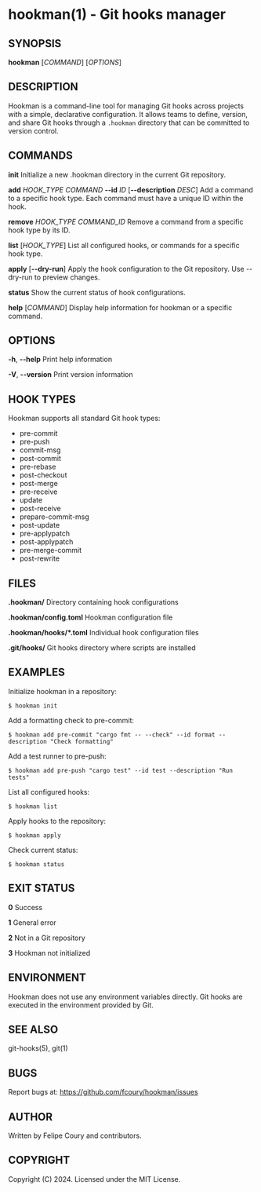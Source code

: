 # hookman(1) - Git hooks manager

## SYNOPSIS

**hookman** [*COMMAND*] [*OPTIONS*]

## DESCRIPTION

Hookman is a command-line tool for managing Git hooks across projects with a simple, declarative configuration. It allows teams to define, version, and share Git hooks through a `.hookman` directory that can be committed to version control.

## COMMANDS

**init**
    Initialize a new .hookman directory in the current Git repository.

**add** *HOOK_TYPE* *COMMAND* **--id** *ID* [**--description** *DESC*]
    Add a command to a specific hook type. Each command must have a unique ID within the hook.

**remove** *HOOK_TYPE* *COMMAND_ID*
    Remove a command from a specific hook type by its ID.

**list** [*HOOK_TYPE*]
    List all configured hooks, or commands for a specific hook type.

**apply** [**--dry-run**]
    Apply the hook configuration to the Git repository. Use --dry-run to preview changes.

**status**
    Show the current status of hook configurations.

**help** [*COMMAND*]
    Display help information for hookman or a specific command.

## OPTIONS

**-h**, **--help**
    Print help information

**-V**, **--version**
    Print version information

## HOOK TYPES

Hookman supports all standard Git hook types:

- pre-commit
- pre-push
- commit-msg
- post-commit
- pre-rebase
- post-checkout
- post-merge
- pre-receive
- update
- post-receive
- prepare-commit-msg
- post-update
- pre-applypatch
- post-applypatch
- pre-merge-commit
- post-rewrite

## FILES

**.hookman/**
    Directory containing hook configurations

**.hookman/config.toml**
    Hookman configuration file

**.hookman/hooks/*.toml**
    Individual hook configuration files

**.git/hooks/**
    Git hooks directory where scripts are installed

## EXAMPLES

Initialize hookman in a repository:

    $ hookman init

Add a formatting check to pre-commit:

    $ hookman add pre-commit "cargo fmt -- --check" --id format --description "Check formatting"

Add a test runner to pre-push:

    $ hookman add pre-push "cargo test" --id test --description "Run tests"

List all configured hooks:

    $ hookman list

Apply hooks to the repository:

    $ hookman apply

Check current status:

    $ hookman status

## EXIT STATUS

**0**
    Success

**1**
    General error

**2**
    Not in a Git repository

**3**
    Hookman not initialized

## ENVIRONMENT

Hookman does not use any environment variables directly. Git hooks are executed in the environment provided by Git.

## SEE ALSO

git-hooks(5), git(1)

## BUGS

Report bugs at: https://github.com/fcoury/hookman/issues

## AUTHOR

Written by Felipe Coury and contributors.

## COPYRIGHT

Copyright (C) 2024. Licensed under the MIT License.